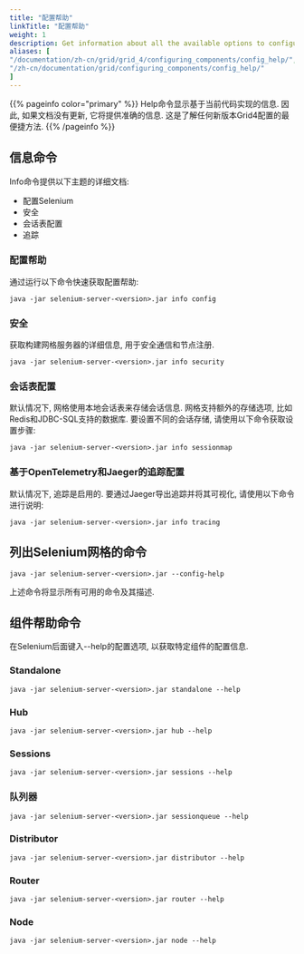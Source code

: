 ```yaml
---
title: "配置帮助"
linkTitle: "配置帮助"
weight: 1
description: Get information about all the available options to configure Grid.
aliases: [
"/documentation/zh-cn/grid/grid_4/configuring_components/config_help/",
"/zh-cn/documentation/grid/configuring_components/config_help/"
]
---
```


{{% pageinfo color="primary" %}}
Help命令显示基于当前代码实现的信息.
因此, 如果文档没有更新, 它将提供准确的信息.
这是了解任何新版本Grid4配置的最便捷方法.
{{% /pageinfo %}}


## 信息命令

Info命令提供以下主题的详细文档:
* 配置Selenium
* 安全
* 会话表配置
* 追踪

### 配置帮助 

通过运行以下命令快速获取配置帮助:

```shell
java -jar selenium-server-<version>.jar info config
```

### 安全

获取构建网格服务器的详细信息, 
用于安全通信和节点注册.


```shell
java -jar selenium-server-<version>.jar info security
```

### 会话表配置

默认情况下, 
网格使用本地会话表来存储会话信息. 
网格支持额外的存储选项, 
比如Redis和JDBC-SQL支持的数据库. 
要设置不同的会话存储, 
请使用以下命令获取设置步骤:

```shell
java -jar selenium-server-<version>.jar info sessionmap
```

### 基于OpenTelemetry和Jaeger的追踪配置

默认情况下, 追踪是启用的. 
要通过Jaeger导出追踪并将其可视化, 
请使用以下命令进行说明:

```shell
java -jar selenium-server-<version>.jar info tracing
```

## 列出Selenium网格的命令  
 

```shell
java -jar selenium-server-<version>.jar --config-help
```

上述命令将显示所有可用的命令及其描述.

## 组件帮助命令

在Selenium后面键入--help的配置选项, 
以获取特定组件的配置信息.

### Standalone 

```shell
java -jar selenium-server-<version>.jar standalone --help
```
### Hub 

```shell
java -jar selenium-server-<version>.jar hub --help
```

### Sessions 

```shell
java -jar selenium-server-<version>.jar sessions --help
```

### 队列器

```shell
java -jar selenium-server-<version>.jar sessionqueue --help
```

### Distributor 

```shell
java -jar selenium-server-<version>.jar distributor --help
```

### Router 

```shell
java -jar selenium-server-<version>.jar router --help
```

### Node 

```shell
java -jar selenium-server-<version>.jar node --help
```
